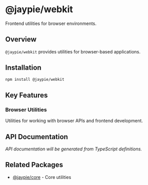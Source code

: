 # @jaypie/webkit

Frontend utilities for browser environments.

## Overview

`@jaypie/webkit` provides utilities for browser-based applications.

## Installation

```bash
npm install @jaypie/webkit
```

## Key Features

### Browser Utilities

Utilities for working with browser APIs and frontend development.

## API Documentation

_API documentation will be generated from TypeScript definitions._

## Related Packages

- [@jaypie/core](./core) - Core utilities
